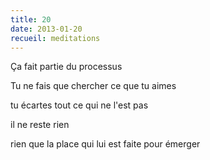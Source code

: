 ```yaml
---
title: 20
date: 2013-01-20
recueil: meditations
---
```


Ça fait partie du processus

Tu ne fais que chercher
ce que tu aimes

tu écartes
tout ce qui ne l'est pas

il ne reste rien

rien que la place qui lui est faite
pour émerger
